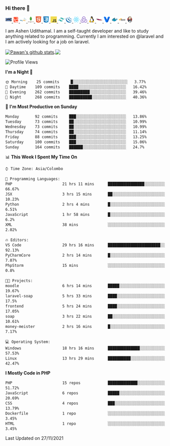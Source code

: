 ### Hi there 👋

<a align="center" href="https://github.com/ashenud"> <img width="20px" src="https://raw.githubusercontent.com/devicons/devicon/master/icons/php/php-original.svg" alt="ashenud: PHP" /> <img width="18px" src="https://raw.githubusercontent.com/devicons/devicon/master/icons/laravel/laravel-plain-wordmark.svg" alt="ashenud: Laravel" /> <img width="20px" src="https://raw.githubusercontent.com/devicons/devicon/master/icons/mysql/mysql-original-wordmark.svg" alt="ashenud: MySQL" /> <img width="20px" src="https://raw.githubusercontent.com/devicons/devicon/master/icons/mongodb/mongodb-original-wordmark.svg" alt="ashenud: mongoDB" />  <img width="20px" src="https://raw.githubusercontent.com/devicons/devicon/master/icons/html5/html5-original.svg" alt="ashenud: HTML5" /> <img width="20px" src="https://raw.githubusercontent.com/devicons/devicon/master/icons/css3/css3-original.svg" alt="ashenud: CSS3" /> <img width="20px" src="https://raw.githubusercontent.com/devicons/devicon/master/icons/javascript/javascript-original.svg" alt="ashenud: Javascript" /> <img width="20px" src="https://raw.githubusercontent.com/devicons/devicon/master/icons/tailwindcss/tailwindcss-plain.svg" alt="ashenud: Tailwindcss" /> <img width="20px" src="https://raw.githubusercontent.com/devicons/devicon/master/icons/jquery/jquery-original.svg" alt="ashenud: Jquery" /> <img width="20px" src="https://raw.githubusercontent.com/devicons/devicon/master/icons/react/react-original.svg" alt="ashenud: React" /> <img width="20px" src="https://raw.githubusercontent.com/devicons/devicon/master/icons/redux/redux-original.svg" alt="ashenud: Redux" /> <img width="20px" src="https://raw.githubusercontent.com/devicons/devicon/master/icons/linux/linux-original.svg" alt="ashenud: Linux" /> <img width="20px" src="https://raw.githubusercontent.com/devicons/devicon/master/icons/apache/apache-original.svg" alt="ashenud: Apache" /> <img width="20px" src="https://raw.githubusercontent.com/devicons/devicon/master/icons/vagrant/vagrant-original.svg" alt="ashenud: Vagrant" /> <img width="20px" src="https://raw.githubusercontent.com/devicons/devicon/master/icons/docker/docker-original.svg" alt="ashenud: Docker" /> <img width="20px" src="https://raw.githubusercontent.com/devicons/devicon/master/icons/amazonwebservices/amazonwebservices-original-wordmark.svg" alt="ashenud: AWS" /> <img width="20px" src="https://raw.githubusercontent.com/devicons/devicon/master/icons/jenkins/jenkins-original.svg" alt="ashenud: Jenkins" /> </a>

I am Ashen Udithamal. I am a self-taught developer and like to study anything related to programming. Currently I am interested on @laravel and I am actively looking for a job on laravel.

<a href="https://github.com/ashenud">
    <img height="150px" align="center" src="https://github-readme-stats.vercel.app/api?username=ashenud&show_icons=true&theme=nord&line_height=27" alt="Pawan's github stats"/>
</a>
<a href="https://github.com/ashenud">
    <img height="150px" align="center" src="https://github-readme-stats.vercel.app/api/top-langs/?username=ashenud&theme=nord&layout=compact&langs_count=6" />
</a>

<!--START_SECTION:waka-->
![Profile Views](http://img.shields.io/badge/Profile%20Views-7-blue)

**I'm a Night 🦉** 

```text
🌞 Morning    25 commits     █░░░░░░░░░░░░░░░░░░░░░░░░   3.77% 
🌆 Daytime    109 commits    ████░░░░░░░░░░░░░░░░░░░░░   16.42% 
🌃 Evening    262 commits    █████████░░░░░░░░░░░░░░░░   39.46% 
🌙 Night      268 commits    ██████████░░░░░░░░░░░░░░░   40.36%

```
📅 **I'm Most Productive on Sunday** 

```text
Monday       92 commits     ███░░░░░░░░░░░░░░░░░░░░░░   13.86% 
Tuesday      73 commits     ██░░░░░░░░░░░░░░░░░░░░░░░   10.99% 
Wednesday    73 commits     ██░░░░░░░░░░░░░░░░░░░░░░░   10.99% 
Thursday     74 commits     ██░░░░░░░░░░░░░░░░░░░░░░░   11.14% 
Friday       88 commits     ███░░░░░░░░░░░░░░░░░░░░░░   13.25% 
Saturday     100 commits    ███░░░░░░░░░░░░░░░░░░░░░░   15.06% 
Sunday       164 commits    ██████░░░░░░░░░░░░░░░░░░░   24.7%

```


📊 **This Week I Spent My Time On** 

```text
⌚︎ Time Zone: Asia/Colombo

💬 Programming Languages: 
PHP                      21 hrs 11 mins      ████████████████░░░░░░░░░   66.67% 
JSX                      3 hrs 15 mins       ██░░░░░░░░░░░░░░░░░░░░░░░   10.23% 
Python                   2 hrs 4 mins        █░░░░░░░░░░░░░░░░░░░░░░░░   6.51% 
JavaScript               1 hr 58 mins        █░░░░░░░░░░░░░░░░░░░░░░░░   6.2% 
XML                      38 mins             ░░░░░░░░░░░░░░░░░░░░░░░░░   2.02%

🔥 Editors: 
VS Code                  29 hrs 16 mins      ███████████████████████░░   92.13% 
PyCharmCore              2 hrs 14 mins       █░░░░░░░░░░░░░░░░░░░░░░░░   7.07% 
PhpStorm                 15 mins             ░░░░░░░░░░░░░░░░░░░░░░░░░   0.8%

🐱‍💻 Projects: 
moodle                   6 hrs 14 mins       █████░░░░░░░░░░░░░░░░░░░░   19.67% 
laravel-soap             5 hrs 33 mins       ████░░░░░░░░░░░░░░░░░░░░░   17.5% 
frontend                 5 hrs 24 mins       ████░░░░░░░░░░░░░░░░░░░░░   17.05% 
soap                     3 hrs 22 mins       ██░░░░░░░░░░░░░░░░░░░░░░░   10.61% 
money-meister            2 hrs 16 mins       █░░░░░░░░░░░░░░░░░░░░░░░░   7.17%

💻 Operating System: 
Windows                  18 hrs 16 mins      ██████████████░░░░░░░░░░░   57.53% 
Linux                    13 hrs 29 mins      ██████████░░░░░░░░░░░░░░░   42.47%

```

**I Mostly Code in PHP** 

```text
PHP                      15 repos            █████████████░░░░░░░░░░░░   51.72% 
JavaScript               6 repos             █████░░░░░░░░░░░░░░░░░░░░   20.69% 
CSS                      4 repos             ███░░░░░░░░░░░░░░░░░░░░░░   13.79% 
Dockerfile               1 repo              ░░░░░░░░░░░░░░░░░░░░░░░░░   3.45% 
HTML                     1 repo              ░░░░░░░░░░░░░░░░░░░░░░░░░   3.45%

```



 Last Updated on 27/11/2021
<!--END_SECTION:waka-->
